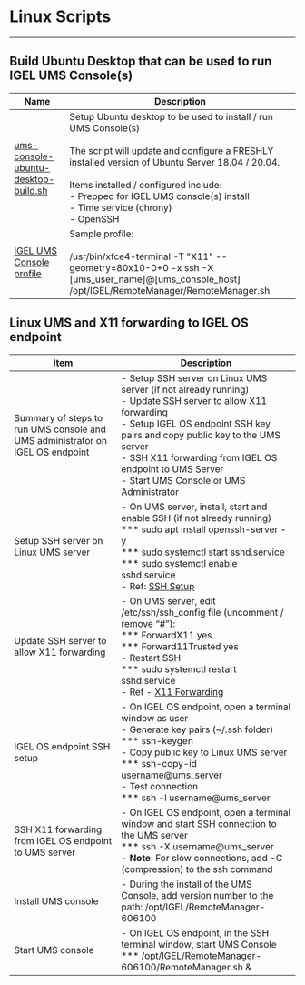 # Linux Scripts

***
## Build Ubuntu Desktop that can be used to run IGEL UMS Console(s)

| Name | Description |
|------|-------------|
| [ums-console-ubuntu-desktop-build.sh](ums-console-ubuntu-desktop-build.sh) | Setup Ubuntu desktop to be used to install / run UMS Console(s) <br /><br />The script will update and configure a FRESHLY installed version of Ubuntu Server 18.04 / 20.04.<br/><br/> Items installed / configured include:<br/> - Prepped for IGEL UMS console(s) install<br /> - Time service (chrony) <br /> - OpenSSH |
| [IGEL UMS Console profile](IGEL-UMS-Console-profile.xml) | Sample profile: <br /><br /> /usr/bin/xfce4-terminal -T "X11" --geometry=80x10-0+0 -x ssh -X [ums_user_name]@[ums_console_host] /opt/IGEL/RemoteManager/RemoteManager.sh |


## Linux UMS and X11 forwarding to IGEL OS endpoint

| Item | Description |
|------|-------------|
| Summary of steps to run UMS console and UMS administrator on IGEL OS endpoint | -	Setup SSH server on Linux UMS server (if not already running) <br /> -	Update SSH server to allow X11 forwarding <br /> -	Setup IGEL OS endpoint SSH key pairs and copy public key to the UMS server <br /> -	SSH X11 forwarding from IGEL OS endpoint to UMS Server <br /> -	Start UMS Console or UMS Administrator |
| Setup SSH server on Linux UMS server | - On UMS server, install, start and enable SSH (if not already running) <br /> *** sudo apt install openssh-server -y <br /> *** sudo systemctl start sshd.service <br /> *** sudo systemctl enable sshd.service <br /> - Ref: [SSH Setup](https://tinyurl.com/ssh-setup) |
| Update SSH server to allow X11 forwarding | -	On UMS server, edit /etc/ssh/ssh_config file (uncomment / remove “#”): <br /> ***	ForwardX11 yes <br /> ***	Forward11Trusted yes <br /> -	Restart SSH <br /> ***	sudo systemctl restart sshd.service <br /> -	Ref - [X11 Forwarding](https://tinyurl.com/x11-forwarding) |
| IGEL OS endpoint SSH setup | -	On IGEL OS endpoint, open a terminal window as user <br /> -	Generate key pairs (~/.ssh folder) <br /> ***	ssh-keygen  <br /> -	Copy public key to Linux UMS server <br /> ***	ssh-copy-id username@ums_server <br /> -	Test connection <br /> ***	ssh -l username@ums_server |
| SSH X11 forwarding from IGEL OS endpoint to UMS server | -	On IGEL OS endpoint, open a terminal window and start SSH connection to the UMS server <br /> ***	ssh -X username@ums_server <br /> -	**Note**: For slow connections, add -C (compression) to the ssh command |
| Install UMS console | - During the install of the UMS Console, add version number to the path: /opt/IGEL/RemoteManager-606100 |
| Start UMS console | -	On IGEL OS endpoint, in the SSH terminal window, start UMS Console <br /> ***	/opt/IGEL/RemoteManager-606100/RemoteManager.sh & |

